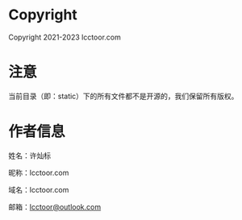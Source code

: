 # Copyright

Copyright 2021-2023 lcctoor.com

# 注意

当前目录（即：static）下的所有文件都不是开源的，我们保留所有版权。

# 作者信息

姓名：许灿标

昵称：lcctoor.com

域名：lcctoor.com

邮箱：lcctoor@outlook.com
